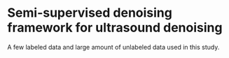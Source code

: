 # Semi-supervised denoising framework for ultrasound denoising
A few labeled data and large amount of unlabeled data used in this study.

